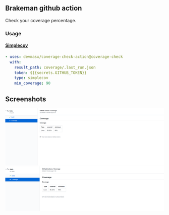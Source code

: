 ## Brakeman github action

Check your coverage percentage.

### Usage

#### [Simplecov](https://github.com/colszowka/simplecov)

```yml
- uses: devmasx/coverage-check-action@coverage-check
  with:
    result_path: coverage/.last_run.json
    token: ${{secrets.GITHUB_TOKEN}}
    type: simplecov
    min_coverage: 90
```

## Screenshots

![Success](./screenshots/success.png)
![Fail](./screenshots/fail.png)
